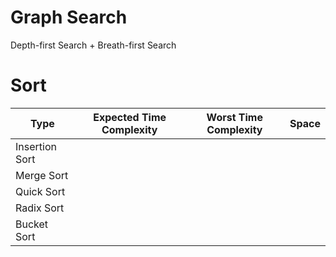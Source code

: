 # Graph Search

Depth-first Search + Breath-first Search

# Sort

| Type | Expected Time Complexity | Worst Time Complexity| Space |
|--|--|--|--|
|Insertion Sort|||
|Merge Sort|||
|Quick Sort|||
|Radix Sort|||
|Bucket Sort|||
